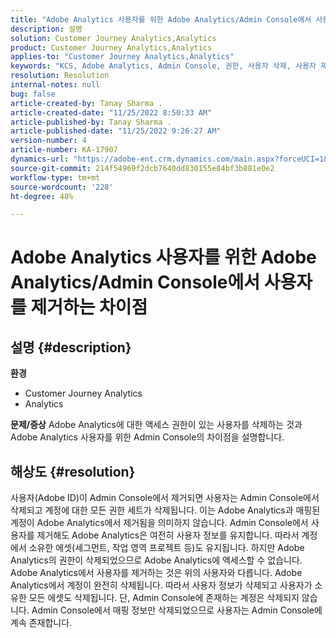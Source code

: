 ```yaml
---
title: "Adobe Analytics 사용자를 위한 Adobe Analytics/Admin Console에서 사용자를 제거하는 차이점"
description: 설명
solution: Customer Journey Analytics,Analytics
product: Customer Journey Analytics,Analytics
applies-to: "Customer Journey Analytics,Analytics"
keywords: "KCS, Adobe Analytics, Admin Console, 권한, 사용자 삭제, 사용자 제거"
resolution: Resolution
internal-notes: null
bug: false
article-created-by: Tanay Sharma .
article-created-date: "11/25/2022 8:50:33 AM"
article-published-by: Tanay Sharma .
article-published-date: "11/25/2022 9:26:27 AM"
version-number: 4
article-number: KA-17907
dynamics-url: "https://adobe-ent.crm.dynamics.com/main.aspx?forceUCI=1&pagetype=entityrecord&etn=knowledgearticle&id=bbe3b632-9e6c-ed11-9561-6045bd006e5a"
source-git-commit: 214f54969f2dcb7640dd830155e84bf3b881e0e2
workflow-type: tm+mt
source-wordcount: '228'
ht-degree: 48%

---
```


# Adobe Analytics 사용자를 위한 Adobe Analytics/Admin Console에서 사용자를 제거하는 차이점

## 설명 {#description}

<b>환경</b>
- Customer Journey Analytics
- Analytics



<b>문제/증상</b>
Adobe Analytics에 대한 액세스 권한이 있는 사용자를 삭제하는 것과 Adobe Analytics 사용자를 위한 Admin Console의 차이점을 설명합니다.


## 해상도 {#resolution}


사용자(Adobe ID)이 Admin Console에서 제거되면 사용자는 Admin Console에서 삭제되고 계정에 대한 모든 권한 세트가 삭제됩니다.
이는 Adobe Analytics과 매핑된 계정이 Adobe Analytics에서 제거됨을 의미하지 않습니다. Admin Console에서 사용자를 제거해도 Adobe Analytics은 여전히 사용자 정보를 유지합니다.
따라서 계정에서 소유한 에셋(세그먼트, 작업 영역 프로젝트 등)도 유지됩니다.
하지만 Adobe Analytics의 권한이 삭제되었으므로 Adobe Analytics에 액세스할 수 없습니다.
  
Adobe Analytics에서 사용자를 제거하는 것은 위의 사용자와 다릅니다. Adobe Analytics에서 계정이 완전히 삭제됩니다.
따라서 사용자 정보가 삭제되고 사용자가 소유한 모든 에셋도 삭제됩니다.
단, Admin Console에 존재하는 계정은 삭제되지 않습니다. Admin Console에서 매핑 정보만 삭제되었으므로 사용자는 Admin Console에 계속 존재합니다.
